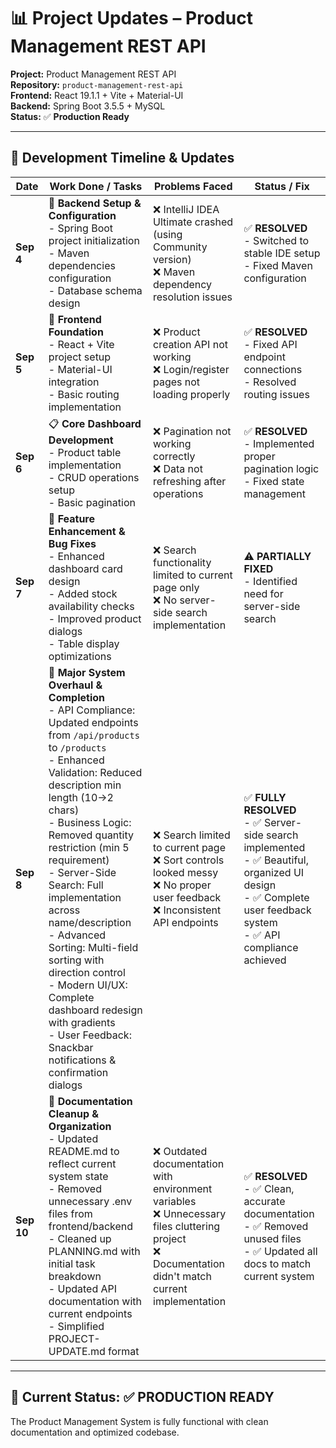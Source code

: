# 📊 Project Updates – Product Management REST API

**Project:** Product Management REST API  
**Repository:** `product-management-rest-api`  
**Frontend:** React 19.1.1 + Vite + Material-UI  
**Backend:** Spring Boot 3.5.5 + MySQL  
**Status:** ✅ **Production Ready**

---

## 🚀 Development Timeline & Updates

| Date | Work Done / Tasks | Problems Faced | Status / Fix |
|------|------------------|----------------|--------------|
| **Sep 4** | 🔧 **Backend Setup & Configuration**<br>- Spring Boot project initialization<br>- Maven dependencies configuration<br>- Database schema design | ❌ IntelliJ IDEA Ultimate crashed (using Community version)<br>❌ Maven dependency resolution issues | ✅ **RESOLVED**<br>- Switched to stable IDE setup<br>- Fixed Maven configuration |
| **Sep 5** | 🎨 **Frontend Foundation**<br>- React + Vite project setup<br>- Material-UI integration<br>- Basic routing implementation | ❌ Product creation API not working<br>❌ Login/register pages not loading properly | ✅ **RESOLVED**<br>- Fixed API endpoint connections<br>- Resolved routing issues |
| **Sep 6** | 📋 **Core Dashboard Development**<br>- Product table implementation<br>- CRUD operations setup<br>- Basic pagination | ❌ Pagination not working correctly<br>❌ Data not refreshing after operations | ✅ **RESOLVED**<br>- Implemented proper pagination logic<br>- Fixed state management |
| **Sep 7** | 🎯 **Feature Enhancement & Bug Fixes**<br>- Enhanced dashboard card design<br>- Added stock availability checks<br>- Improved product dialogs<br>- Table display optimizations | ❌ Search functionality limited to current page only<br>❌ No server-side search implementation | ⚠️ **PARTIALLY FIXED**<br>- Identified need for server-side search |
| **Sep 8** | 🚀 **Major System Overhaul & Completion**<br>- API Compliance: Updated endpoints from `/api/products` to `/products`<br>- Enhanced Validation: Reduced description min length (10→2 chars)<br>- Business Logic: Removed quantity restriction (min 5 requirement)<br>- Server-Side Search: Full implementation across name/description<br>- Advanced Sorting: Multi-field sorting with direction control<br>- Modern UI/UX: Complete dashboard redesign with gradients<br>- User Feedback: Snackbar notifications & confirmation dialogs | ❌ Search limited to current page<br>❌ Sort controls looked messy<br>❌ No proper user feedback<br>❌ Inconsistent API endpoints | ✅ **FULLY RESOLVED**<br>- ✅ Server-side search implemented<br>- ✅ Beautiful, organized UI design<br>- ✅ Complete user feedback system<br>- ✅ API compliance achieved |
| **Sep 10** | 🧹 **Documentation Cleanup & Organization**<br>- Updated README.md to reflect current system state<br>- Removed unnecessary .env files from frontend/backend<br>- Cleaned up PLANNING.md with initial task breakdown<br>- Updated API documentation with current endpoints<br>- Simplified PROJECT-UPDATE.md format | ❌ Outdated documentation with environment variables<br>❌ Unnecessary files cluttering project<br>❌ Documentation didn't match current implementation | ✅ **RESOLVED**<br>- ✅ Clean, accurate documentation<br>- ✅ Removed unused files<br>- ✅ Updated all docs to match current system |

---

## 🎯 Current Status: ✅ **PRODUCTION READY**

The Product Management System is fully functional with clean documentation and optimized codebase.
